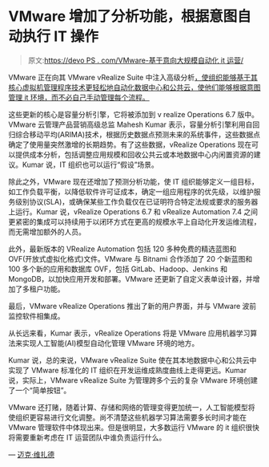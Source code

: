 # VMware 增加了分析功能，根据意图自动执行 IT 操作

> 原文:[https://devo PS . com/VMware-基于意向大规模自动化 it 运营/](https://devops.com/vmware-automates-it-operations-at-scale-based-on-intent/)

VMware 正在向其 VMware vRealize Suite 中注入高级分析[，使组织能够基于其核心虚拟机管理程序技术更轻松地自动化数据中心和公共云，使他们能够根据意图管理 it 环境，而不必自己手动管理每个流程。](https://www.vmware.com/company/news/releases/vmw-newsfeed.VMware-Simplifies-Modern-Data-Center-and-Hybrid-Cloud-Environments-through-Updates-to-vRealize-Cloud-Management-Platform.2204416.html)

这些更新的核心是容量分析引擎，它将被添加到 v realize Operations 6.7 版中。VMware 云管理产品营销高级总监 Mahesh Kumar 表示，容量分析引擎利用自回归综合移动平均(ARIMA)技术，根据历史数据点预测未来的系统事件，这些数据点确定了使用量突然激增的长期趋势。有了这些数据，vRealize Operations 现在可以提供成本分析，包括调整应用规模和回收公共云或本地数据中心内闲置资源的建议。Kumar 说，IT 组织也可以运行“假设”场景。

除此之外，VMware 现在还增加了预测分析功能，使 IT 组织能够定义一组目标，如工作负载平衡，以降低软件许可证成本，确定一组应用程序的优先级，以维护服务级别协议(SLA)，或确保某些工作负载仅在已证明符合特定法规或要求的服务器上运行。Kumar 说，vRealize Operations 6.7 和 vRealize Automation 7.4 之间更紧密的集成可以持续用于以闭环方式在更高的规模水平上自动化开发运维流程，而无需增加额外的人员。

此外，最新版本的 VRealize Automation 包括 120 多种免费的精选蓝图和 OVF(开放式虚拟化格式)文件。VMware 与 Bitnami 合作添加了 20 个新蓝图和 100 多个新的应用和数据库 OVF，包括 GitLab、Hadoop、Jenkins 和 MongoDB，以加快应用开发和部署。VMware 还更新了自定义表单设计器，并增加了多租户功能。

最后，VMware vRealize Operations 推出了新的用户界面，并与 VMware 波前监控软件相集成。

从长远来看，Kumar 表示，vRealize Operations 将是 VMware 应用机器学习算法来实现人工智能(AI)模型自动化管理 VMware 环境的地方。

Kumar 说，总的来说，VMware vRealize Suite 使在其本地数据中心和公共云中实现了 VMware 标准化的 IT 组织在开发运维成熟度曲线上走得更远。Kumar 说，实际上，VMware vRealize Suite 为管理跨多个云的复杂 VMware 环境创建了一个“简单按钮”。

VMware 还打赌，随着计算、存储和网络的管理变得更加统一，人工智能模型将使组织更容易进行文化调整。尚不清楚这些机器学习算法需要多长时间才能在 VMware 管理软件中体现出来。但是很明显，大多数运行 VMware 的 it 组织很快将需要重新考虑在 IT 运营团队中谁负责运行什么。

— [迈克·维扎德](https://devops.com/author/mike-vizard/)
